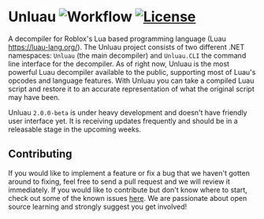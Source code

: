 # Unluau ![Workflow](https://github.com/valencefun/unluau/actions/workflows/dotnet.yml/badge.svg) [![License](https://img.shields.io/badge/License-Apache_2.0-blue.svg)](https://opensource.org/licenses/Apache-2.0)

A decompiler for Roblox's Lua based programming language (Luau https://luau-lang.org/). The Unluau project consists of two different .NET namespaces: ``Unluau`` (the main decompiler) and ``Unluau.CLI`` the command line interface for the decompiler. As of right now, Unluau is the most powerful Luau decompiler available to the public, supporting most of Luau's opcodes and language features. With Unluau you can take a compiled Luau script and restore it to an accurate representation of what the original script may have been.

Unluau `2.0.0-beta` is under heavy development and doesn't have friendly user interface yet. It is receiving updates frequently and should be in a releasable stage in the upcoming weeks. 

## Contributing
If you would like to implement a feature or fix a bug that we haven't gotten around to fixing, feel free to send a pull request and we will review it immediately. If you would like to contribute but don't know where to start, check out some of the known issues [here](https://github.com/valencefun/unluau/issues). We are passionate about open source learning and strongly suggest you get involved!
